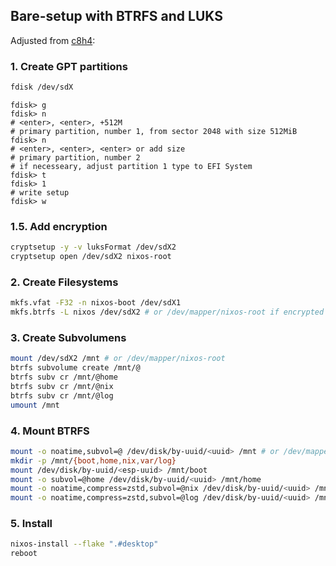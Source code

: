 ## Bare-setup with BTRFS and LUKS

Adjusted from [c8h4](https://c8h4.io/nixos-btrfs):

### 1. Create GPT partitions

```bash
fdisk /dev/sdX
```

```
fdisk> g
fdisk> n
# <enter>, <enter>, +512M
# primary partition, number 1, from sector 2048 with size 512MiB
fdisk> n
# <enter>, <enter>, <enter> or add size
# primary partition, number 2
# if necesseary, adjust partition 1 type to EFI System
fdisk> t
fdisk> 1
# write setup
fdisk> w
```

### 1.5. Add encryption

```bash
cryptsetup -y -v luksFormat /dev/sdX2
cryptsetup open /dev/sdX2 nixos-root
```

### 2. Create Filesystems

```bash
mkfs.vfat -F32 -n nixos-boot /dev/sdX1
mkfs.btrfs -L nixos /dev/sdX2 # or /dev/mapper/nixos-root if encrypted
```

### 3. Create Subvolumens

```bash
mount /dev/sdX2 /mnt # or /dev/mapper/nixos-root
btrfs subvolume create /mnt/@
btrfs subv cr /mnt/@home
btrfs subv cr /mnt/@nix
btrfs subv cr /mnt/@log
umount /mnt
```

### 4. Mount BTRFS

```bash
mount -o noatime,subvol=@ /dev/disk/by-uuid/<uuid> /mnt # or /dev/mapper/nixos-root
mkdir -p /mnt/{boot,home,nix,var/log}
mount /dev/disk/by-uuid/<esp-uuid> /mnt/boot
mount -o subvol=@home /dev/disk/by-uuid/<uuid> /mnt/home
mount -o noatime,compress=zstd,subvol=@nix /dev/disk/by-uuid/<uuid> /mnt/nix
mount -o noatime,compress=zstd,subvol=@log /dev/disk/by-uuid/<uuid> /mnt/var/log
```

### 5. Install

```bash
nixos-install --flake ".#desktop"
reboot
```
